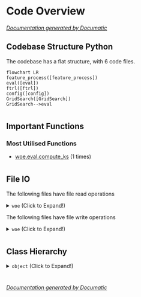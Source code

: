 # Code Overview

[_Documentation generated by Documatic_](https://www.documatic.com)

<!---Documatic-section-Codebase Structure Python-start--->
## Codebase Structure Python

The codebase has a flat structure, with 6 code files.

<!---Documatic-block-system_architecture-start--->
```mermaid
flowchart LR
feature_process([feature_process])
eval([eval])
ftrl([ftrl])
config([config])
GridSearch([GridSearch])
GridSearch-->eval
```
<!---Documatic-block-system_architecture-end--->

# #
<!---Documatic-section-Codebase Structure Python-end--->

<!---Documatic-section-Important Functions-start--->
## Important Functions

<!---Documatic-block-important_funcs-start--->
<!---Documatic-block-most_used_funcs-start--->
### Most Utilised Functions

* [woe.eval.compute_ks](3-woe_eval.md#woe.eval.compute_ks) (1 times)
<!---Documatic-block-most_used_funcs-end--->
<!---Documatic-block-important_funcs-end--->

# #
<!---Documatic-section-Important Functions-end--->

<!---Documatic-section-File IO-start--->
## File IO

<!---Documatic-block-file_io-start--->
The following files have file read operations

<!---Documatic-block-woe-start--->
<details>
	<summary><code>woe</code> (Click to Expand!)</summary>

* woe.GridSearch
* woe.config
* woe.eval
* woe.feature_process
</details>
<!---Documatic-block-woe-end--->

The following files have file write operations

<!---Documatic-block-woe-start--->
<details>
	<summary><code>woe</code> (Click to Expand!)</summary>

* woe.GridSearch
* woe.eval
* woe.feature_process
</details>
<!---Documatic-block-woe-end--->
<!---Documatic-block-file_io-end--->

# #
<!---Documatic-section-File IO-end--->

<!---Documatic-section-Class Hierarchy-start--->
## Class Hierarchy

<!---Documatic-block-object-start--->
<details>
	<summary><code>object</code> (Click to Expand!)</summary>

* woe.feature_process.DisInfoValue
* woe.feature_process.InfoValue
* woe.ftrl.FTRL
* woe.ftrl.LR
</details>
<!---Documatic-block-object-end--->

# #
<!---Documatic-section-Class Hierarchy-end--->

[_Documentation generated by Documatic_](https://www.documatic.com)
